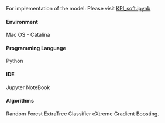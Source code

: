 For implementation of the model: Please visit [KPI_soft.ipynb](https://github.com/varshinireddyt/Assesment/blob/master/Assesment1/KPI_soft.ipynb)

#### Environment
Mac OS - Catalina

#### Programming Language 
Python

#### IDE 
Jupyter NoteBook

#### Algorithms
Random Forest
ExtraTree Classifier
eXtreme Gradient Boosting.






